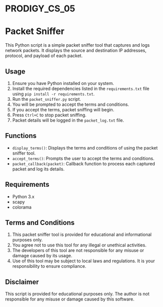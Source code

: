 # PRODIGY_CS_05
# Packet Sniffer

This Python script is a simple packet sniffer tool that captures and logs network packets. It displays the source and destination IP addresses, protocol, and payload of each packet.

## Usage

1. Ensure you have Python installed on your system.
2. Install the required dependencies listed in the `requirements.txt` file using `pip install -r requirements.txt`.
3. Run the `packet_sniffer.py` script.
4. You will be prompted to accept the terms and conditions.
5. If you accept the terms, packet sniffing will begin.
6. Press `Ctrl+C` to stop packet sniffing.
7. Packet details will be logged in the `packet_log.txt` file.

## Functions

- `display_terms()`: Displays the terms and conditions of using the packet sniffer tool.
- `accept_terms()`: Prompts the user to accept the terms and conditions.
- `packet_callback(packet)`: Callback function to process each captured packet and log its details.

## Requirements

- Python 3.x
- scapy
- colorama

## Terms and Conditions

1. This packet sniffer tool is provided for educational and informational purposes only.
2. You agree not to use this tool for any illegal or unethical activities.
3. The developers of this tool are not responsible for any misuse or damage caused by its usage.
4. Use of this tool may be subject to local laws and regulations. It is your responsibility to ensure compliance.

## Disclaimer

This script is provided for educational purposes only. The author is not responsible for any misuse or damage caused by this software.

